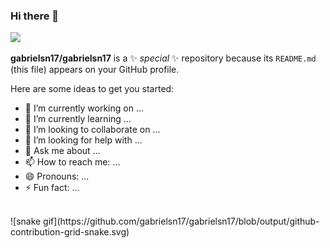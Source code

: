 ### Hi there 👋


[![](https://img.shields.io/badge/LinkedIn-0077B5?style=for-the-badge&logo=linkedin&logoColor=white)](https://www.linkedin.com/in//)

**gabrielsn17/gabrielsn17** is a ✨ _special_ ✨ repository because its `README.md` (this file) appears on your GitHub profile.

Here are some ideas to get you started:

- 🔭 I’m currently working on ...
- 🌱 I’m currently learning ...
- 👯 I’m looking to collaborate on ...
- 🤔 I’m looking for help with ...
- 💬 Ask me about ...
- 📫 How to reach me: ...
- 😄 Pronouns: ...
- ⚡ Fun fact: ...

</br>
![snake gif](https://github.com/gabrielsn17/gabrielsn17/blob/output/github-contribution-grid-snake.svg)
